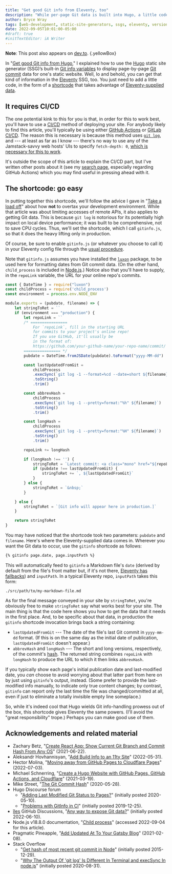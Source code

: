 ```yaml
---
title: "Get good Git info from Eleventy, too"
description: "While per-page Git data is built into Hugo, a little code can bring it to Eleventy, as well."
author: Bryce Wray
tags: [web-development, static-site-generators, ssgs, eleventy, version-control, git, javascript, hugo, ci-cd, github-actions]
date: 2022-09-05T10:01:00-05:00
#draft: true
#initTextEditor: iA Writer
---
```


**Note**: This post also appears on [dev.to](https://dev.to/brycewray/get-good-git-info-from-eleventy-too-30in).
{.yellowBox}

In "[Get good Git info from Hugo](/posts/2022/06/get-good-git-info-hugo/)," I explained how to use the [Hugo](https://gohugo.io) static site generator (SSG)’s built-in [Git info variables](https://gohugo.io/variables/git) to display page-by-page [Git commit](https://git-scm.com/docs/git-commit) data for one's static website. Well, lo and behold, you can get that kind of information in the [Eleventy](https://11ty.dev) SSG, too. You just need to add a little code, in the form of a [shortcode](https://www.11ty.dev/docs/shortcodes/) that takes advantage of [Eleventy-supplied data](https://www.11ty.dev/docs/data-eleventy-supplied/).

## It requires CI/CD

The one potential kink to this for you is that, in order for this to work best, you'll have to use a [CI/CD](https://www.infoworld.com/article/3271126/what-is-cicd-continuous-integration-and-continuous-delivery-explained.html) method of deploying your site. For anybody likely to find this article, you'll typically be using either [GitHub Actions](https://github.com/features/actions) or [GitLab CI/CD](https://docs.gitlab.com/ee/ci/). The reason this is necessary is because this method uses [`git log`](https://git-scm.com/docs/git-log), and --- at least as far as I know --- there's no way to use any of the Jamstack-savvy web hosts' UIs to specify `fetch-depth: 0`, [which is necessary for this to work](https://discourse.gohugo.io/t/problems-with-gitinfo-in-ci/22480).

It's outside the scope of this article to explain the CI/CD part, but I've written other posts about it (see my [search page](/search/), especially regarding GitHub Actions) which you may find useful in pressing ahead with it.

## The shortcode: go easy

In putting together this shortcode, we'll follow the advice I gave in "[Take a load off](/posts/2022/09/take-load-off/)" about how **not** to overtax your development environment. While that article was about limiting accesses of remote APIs, it also applies to getting Git data. This is because `git log` is notorious for its potentially high impact on local device performance; it was built to be comprehensive, not to save CPU cycles. Thus, we'll set the shortcode, which I call `gitinfo.js`, so that it does the heavy lifting only in production.

Of course, be sure to enable `gitinfo.js` (or whatever you choose to call it) in your Eleventy config file through the [usual procedure](https://www.11ty.dev/docs/shortcodes/).

Note that `gitinfo.js` assumes you have installed the [`luxon`](https://github.com/moment/luxon) package, to be used here for formatting dates from Git commit data. (On the other hand, `child_process` is included in [Node.js](https://nodejs.org).) Notice also that you'll have to supply, in the `repoLink` variable, the URL for your online repo's commits.

```js
const { DateTime } = require("luxon")
const childProcess = require('child_process')
const environment = process.env.NODE_ENV

module.exports = (pubdate, filename) => {
	let stringToRet = ``
	if (environment === "production") {
		let repoLink = ``
		/* ================
			For `repoLink`, fill in the starting URL
			for commits to your project's online repo!
			If you use GitHub, it'll usually be
			in the format of:
			https://github.com/your-github-name/your-repo-name/commit/
		================ */
		pubdate = DateTime.fromJSDate(pubdate).toFormat("yyyy-MM-dd")

		const lastUpdatedFromGit =
			childProcess
			.execSync(`git log -1 --format=%cd --date=short ${filename}`)
			.toString()
			.trim()

		const abbrevHash =
			childProcess
			.execSync(`git log -1 --pretty=format:"%h" ${filename}`)
			.toString()
			.trim()

		const longHash =
			childProcess
			.execSync(`git log -1 --pretty=format:"%H" ${filename}`)
			.toString()
			.trim()

		repoLink += longHash

		if (longHash !== '') {
			stringToRet = `Latest commit: <a class="mono" href="${repoLink}" rel="noopener">${abbrevHash}</a>`
			if (pubdate !== lastUpdatedFromGit) {
				stringToRet += `, ${lastUpdatedFromGit}`
			}
		} else {
			stringToRet = `&nbsp;`
		}

	} else {
		stringToRet = `[Git info will appear here in production.]`
	}

	return stringToRet
}
```

You may have noticed that the shortcode took two parameters: `pubdate` and `filename`. Here's where the Eleventy-supplied data comes in. Wherever you want the Git data to occur, use the `gitinfo` shortcode as follows:

```md
{% gitinfo page.date, page.inputPath %}
```

This will automatically feed to `gitinfo` a Markdown file's `date` (derived by default from the file's front matter but, if it's not there, [Eleventy has fallbacks](https://www.11ty.dev/docs/dates/)) and `inputPath`. In a typical Eleventy repo, `inputPath` takes this form:

```plaintext
./src/path/to/my-markdown-file.md
```

As for the final message conveyed in your site by `stringToRet`, you're obviously free to make `stringToRet` say what works best for your site. The main thing is that the code here shows you how to get the data that it needs in the first place. And, to be specific about that data, in production the `gitinfo` shortcode invocation brings back a string containing:

- `lastUpdatedFromGit` --- The date of the file's last Git commit in `yyyy-mm-dd` format. (If this is on the same day as the initial date of publication, `lastUpdatedFromGit` doesn't appear.)
- `abbrevHash` and `longHash` --- The short and long versions, respectively, of the commit's [hash](https://www.mikestreety.co.uk/blog/the-git-commit-hash/). The returned string combines `repoLink` with `longHash` to produce the URL to which it then links `abbrevHash`.

If you typically show each page's initial publication date and last-modified date, you *can* choose to avoid worrying about that latter part from here on by just using `gitinfo`'s output, instead. (Some prefer to provide the last-modified info manually, to indicate only true content changes; by contrast, `gitinfo` can report only the last time the file was changed/committed at all, even if just to eliminate a totally invisible empty line someplace.)

So, while it's indeed cool that Hugo wields Git info-handling prowess out of the box, this shortcode gives Eleventy the same powers. (I'll avoid the "great responsibility" trope.) Perhaps you can make good use of them.

## Acknowledgements and related material

- Zachary Betz, "[Create React App: Show Current Git Branch and Commit Hash From Any OS](https://zwbetz.com/create-react-app-show-current-git-branch-and-commit-hash-from-any-os/)" (<span class="nobrk">2021-06-22</span>).
- Aleksandr Hovhannisyan, "[Add Build Info to an 11ty Site](https://www.aleksandrhovhannisyan.com/blog/eleventy-build-info/)" (<span class="nobrk">2022-05-31</span>).
- Hector Molina, "[Moving away from GitHub Pages to Cloudflare Pages](https://hmolina.dev/p/moving-away-from-github-pages-to-cloudflare-pages/)" (<span class="nobrk">2022-07-03</span>).
- Michael Schnerring, "[Create a Hugo Website with GitHub Pages, GitHub Actions, and Cloudflare](https://schnerring.net/blog/create-a-hugo-website-with-github-pages-github-actions-and-cloudflare/)" (<span class="nobrk">2021-03-19</span>).
- Mike Street, "[The Git Commit Hash](https://www.mikestreety.co.uk/blog/the-git-commit-hash/)" (<span class="nobrk">2020-05-28</span>).
- Hugo Discourse forum
	- "[Adding Last Modified Git Status to Pages?](https://discourse.gohugo.io/t/adding-last-modified-git-status-to-pages/25402)" (initially posted <span class="nobrk">2020-05-10</span>).
	- "[Problems with GitInfo in CI](https://discourse.gohugo.io/t/problems-with-gitinfo-in-ci/22480)" (initially posted <span class="nobrk">2019-12-25</span>).
- [îles](https://iles.pages.dev/) GitHub Discussions, "[Any way to expose Git data?](https://github.com/ElMassimo/iles/discussions/132)" (initially posted <span class="nobrk">2022-06-10</span>).
- Node.js v18.8.0 documentation, "[Child process](https://nodejs.org/api/child_process.html)" (accessed <span class="nobrk">2022-09-04</span> for this article).
- Pragmatic Pineapple, "[Add Updated At To Your Gatsby Blog](https://pragmaticpineapple.com/add-updated-at-to-your-gatsby-blog/)" (<span class="nobrk">2021-02-08</span>).
- Stack Overflow
	- "[Get hash of most recent git commit in Node](https://stackoverflow.com/questions/34518389/get-hash-of-most-recent-git-commit-in-node/)" (initially posted <span class="nobrk">2015-12-29</span>).
	- "[Why The Output Of 'git log' Is Different In Terminal and execSync In node.js](https://stackoverflow.com/questions/63673227/why-the-output-of-git-log-is-different-in-terminal-and-execsync-in-node-js)" (initially posted <span class="nobrk">2020-08-31</span>).
